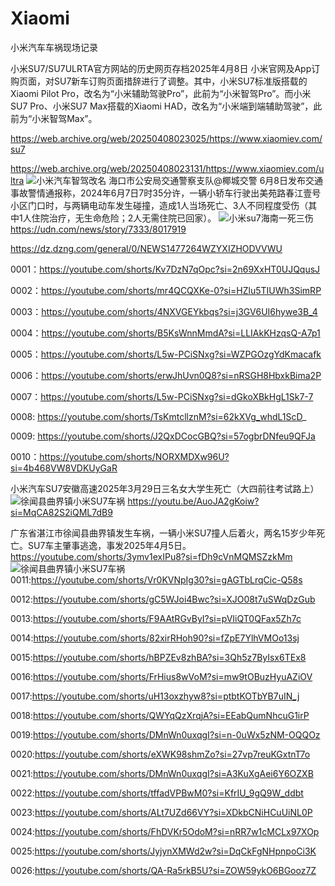 # Xiaomi
小米汽车车祸现场记录

小米SU7/SU7ULRTA官方网站的历史网页存档2025年4月8日
小米官网及App订购页面，对SU7新车订购页面措辞进行了调整。其中，小米SU7标准版搭载的Xiaomi Pilot Pro，改名为“小米辅助驾驶Pro”，此前为“小米智驾Pro”。而小米SU7 Pro、小米SU7 Max搭载的Xiaomi HAD，改名为“小米端到端辅助驾驶”，此前为“小米智驾Max”。

https://web.archive.org/web/20250408023025/https://www.xiaomiev.com/su7

https://web.archive.org/web/20250408023131/https://www.xiaomiev.com/ultra
![小米汽车智驾改名](https://github.com/MoslinZ/Xiaomi/blob/main/Screenshot_20250505_180336_com.android.chrome.jpg)
海口市公安局交通警察支队@椰城交警 6月8日发布交通事故警情通报称，2024年6月7日7时35分许，一辆小轿车行驶出美苑路春江壹号小区门口时，与两辆电动车发生碰撞，造成1人当场死亡、3人不同程度受伤（其中1人住院治疗，无生命危险；2人无需住院已回家）。
![小米su7海南一死三伤](https://github.com/MoslinZ/Xiaomi/blob/main/2024%E5%B9%B46%E6%9C%887%E6%97%A5%E5%B0%8F%E7%B1%B3su7%E6%B5%B7%E5%8D%97%E4%B8%80%E6%AD%BB%E4%B8%89%E4%BC%A4.jpg)
https://udn.com/news/story/7333/8017919

https://dz.dzng.com/general/0/NEWS1477264WZYXIZHODVVWU

0001：https://youtube.com/shorts/Kv7DzN7qOpc?si=2n69XxHT0UJQqusJ

0002：https://youtube.com/shorts/mr4QCQXKe-0?si=HZlu5TIUWh3SimRP

0003：https://youtube.com/shorts/4NXVGEYkbqs?si=j3GV6UI6hywe3B_4

0004：https://youtube.com/shorts/B5KsWnnMmdA?si=LLIAkKHzqsQ-A7p1

0005：https://youtube.com/shorts/L5w-PCiSNxg?si=WZPGOzgYdKmacafk

0006：https://youtube.com/shorts/erwJhUvn0Q8?si=nRSGH8HbxkBima2P

0007：https://youtube.com/shorts/L5w-PCiSNxg?si=dGkoXBkHgL1Sk7-7

0008: https://youtube.com/shorts/TsKmtcllznM?si=62kXVg_whdL1ScD_

0009: https://youtube.com/shorts/J2QxDCocGBQ?si=57ogbrDNfeu9QFJa

0010：https://youtube.com/shorts/NORXMDXw96U?si=4b468VW8VDKUyGaR

小米汽车SU7安徽高速2025年3月29日三名女大学生死亡（大四前往考试路上）
![徐闻县曲界镇小米SU7车祸](https://github.com/MoslinZ/Xiaomi/blob/main/w700d1q75cms.jpg)
https://youtu.be/AuoJA2gKoiw?si=MqCA82S2iQML7dB9

广东省湛江市徐闻县曲界镇发生车祸，一辆小米SU7撞人后着火，两名15岁少年死亡。SU7车主肇事逃逸，事发2025年4月5日。
https://youtube.com/shorts/3ymv1exIPu8?si=fDh9cVnMQMSZzkMm
![徐闻县曲界镇小米SU7车祸](https://github.com/MoslinZ/Xiaomi/blob/main/mmexport1744364757235.jpg)
0011:https://youtube.com/shorts/Vr0KVNpIg30?si=gAGTbLrqCic-Q58s

0012:https://youtube.com/shorts/gC5WJoi4Bwc?si=XJO08t7uSWqDzGub

0013:https://youtube.com/shorts/F9AAtRGvByI?si=pVIiQT0QFax5Zh7c

0014:https://youtube.com/shorts/82xirRHoh90?si=fZpE7YlhVMOo13sj

0015:https://youtube.com/shorts/hBPZEv8zhBA?si=3Qh5z7ByIsx6TEx8

0016:https://youtube.com/shorts/FrHius8wVoM?si=mw9tOBuzHyuAZiOV

0017:https://youtube.com/shorts/uH13oxzhyw8?si=ptbtKOTbYB7uIN_j

0018:https://youtube.com/shorts/QWYqQzXrqjA?si=EEabQumNhcuG1irP

0019:https://youtube.com/shorts/DMnWn0uxqgI?si=n-0uWx5zNM-OQQOz

0020:https://youtube.com/shorts/eXWK98shmZo?si=27vp7reuKGxtnT7o

0021:https://youtube.com/shorts/DMnWn0uxqgI?si=A3KuXgAei6Y6OZXB

0022:https://youtube.com/shorts/tffadVPBwM0?si=KfrIU_9gQ9W_ddbt

0023:https://youtube.com/shorts/ALt7UZd66VY?si=XDkbCNiHCuUiNL0P

0024:https://youtube.com/shorts/FhDVKr5OdoM?si=nRR7w1cMCLx97XOp

0025:https://youtube.com/shorts/JyjynXMWd2w?si=DqCkFgNHpnpoCi3K

0026:https://youtube.com/shorts/QA-Ra5rkB5U?si=ZOW59ykO6BGooz7Z
